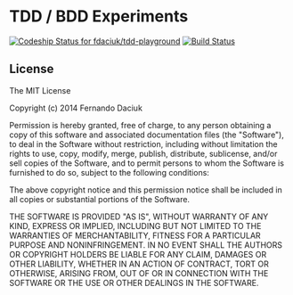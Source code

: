 # TDD / BDD Experiments

[ ![Codeship Status for fdaciuk/tdd-playground](https://www.codeship.io/projects/c52f5d60-0f30-0132-5580-469557c864a2/status)](https://www.codeship.io/projects/32569)
[![Build Status](https://travis-ci.org/fdaciuk/tdd-playground.svg?branch=master)](https://travis-ci.org/fdaciuk/tdd-playground)

## License
The MIT License

Copyright (c) 2014 Fernando Daciuk

Permission is hereby granted, free of charge, to any person obtaining a copy
of this software and associated documentation files (the "Software"), to deal
in the Software without restriction, including without limitation the rights
to use, copy, modify, merge, publish, distribute, sublicense, and/or sell
copies of the Software, and to permit persons to whom the Software is
furnished to do so, subject to the following conditions:

The above copyright notice and this permission notice shall be included in
all copies or substantial portions of the Software.

THE SOFTWARE IS PROVIDED "AS IS", WITHOUT WARRANTY OF ANY KIND, EXPRESS OR
IMPLIED, INCLUDING BUT NOT LIMITED TO THE WARRANTIES OF MERCHANTABILITY,
FITNESS FOR A PARTICULAR PURPOSE AND NONINFRINGEMENT. IN NO EVENT SHALL THE
AUTHORS OR COPYRIGHT HOLDERS BE LIABLE FOR ANY CLAIM, DAMAGES OR OTHER
LIABILITY, WHETHER IN AN ACTION OF CONTRACT, TORT OR OTHERWISE, ARISING FROM,
OUT OF OR IN CONNECTION WITH THE SOFTWARE OR THE USE OR OTHER DEALINGS IN
THE SOFTWARE.
